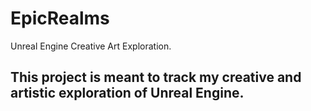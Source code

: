 # EpicRealms
Unreal Engine Creative Art Exploration.

## This project is meant to track my creative and artistic exploration of Unreal Engine.
